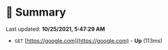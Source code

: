 # 📖 Summary
Last updated: **10/25/2021, 5:47:29 AM**

- `GET` [https://google.com](https://google.com) - **Up** (113ms)

